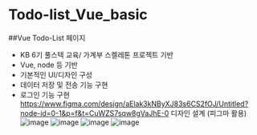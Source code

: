 # Todo-list_Vue_basic
##Vue Todo-List 페이지
- KB 6기 풀스텍 교육/ 가계부 스켈레톤 프로젝트 기반 
- Vue, node 등 기반
- 기본적인 UI/디자인 구성
- 데이터 저장 및 전송 기능 구현
- 로그인 기능 구현
https://www.figma.com/design/aElak3kNByXJ83s6CS2fOJ/Untitled?node-id=0-1&p=f&t=CuWZS7sqw8gVaJhE-0
디자인 설계 (피그마 활용)
![image](https://github.com/user-attachments/assets/f0f868fe-cfb0-4f5c-9863-abcbb45b3d80)
![image](https://github.com/user-attachments/assets/459f5f89-8a44-435f-8dfc-c17dee064695)
![image](https://github.com/user-attachments/assets/461e4aae-08af-47f4-a2ef-c5074c293331)
![image](https://github.com/user-attachments/assets/29efd1cf-1a5b-4330-a24e-b04777b80eda)

